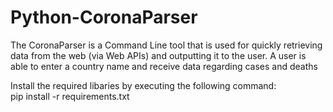 # Python-CoronaParser
The CoronaParser is a Command Line tool that is used for quickly retrieving data from the web (via Web APIs) and outputting it to the user. A user is able to enter a country name and receive data regarding cases and deaths

Install the required libaries by executing the following command:  
pip install -r requirements.txt
